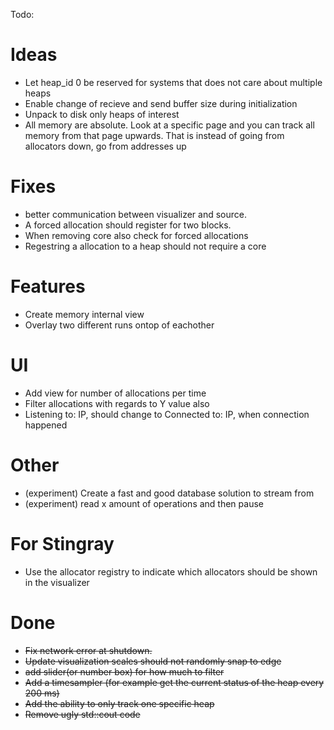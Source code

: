 Todo:

# Ideas
* Let heap_id 0 be reserved for systems that does not care about multiple heaps
* Enable change of recieve and send buffer size during initialization
* Unpack to disk only heaps of interest
* All memory are absolute. Look at a specific page and you can track all memory from that page upwards. That is instead of going from allocators down, go from addresses up

# Fixes
* better communication between visualizer and source.
* A forced allocation should register for two blocks.
* When removing core also check for forced allocations
* Regestring a allocation to a heap should not require a core

# Features
* Create memory internal view
* Overlay two different runs ontop of eachother

# UI
* Add view for number of allocations per time
* Filter allocations with regards to Y value also
* Listening to: IP, should change to Connected to: IP, when connection happened

# Other
* (experiment) Create a fast and good database solution to stream from
* (experiment) read x amount of operations and then pause

# For Stingray
* Use the allocator registry to indicate which allocators should be shown in the visualizer

# Done
* ~~Fix network error at shutdown.~~
* ~~Update visualization scales should not randomly snap to edge~~
* ~~add slider(or number box) for how much to filter~~
* ~~Add a timesampler (for example get the current status of the heap every 200 ms)~~
* ~~Add the ability to only track one specific heap~~
* ~~Remove ugly std::cout code~~
